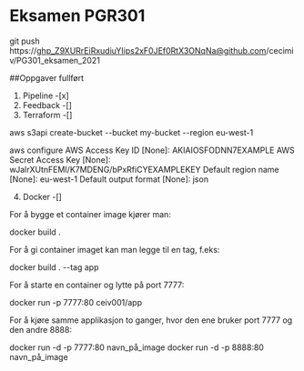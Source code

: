 # Eksamen PGR301


git push https://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@github.com/cecimiv/PG301_eksamen_2021

##Oppgaver fullført

1. Pipeline -[x]
2. Feedback -[]
3. Terraform -[]

aws s3api create-bucket --bucket my-bucket --region eu-west-1

aws configure
AWS Access Key ID [None]: AKIAIOSFODNN7EXAMPLE
AWS Secret Access Key [None]: wJalrXUtnFEMI/K7MDENG/bPxRfiCYEXAMPLEKEY
Default region name [None]: eu-west-1
Default output format [None]: json

4. Docker -[]

For å bygge et container image kjører man:

 docker build . 

 For å gi container imaget kan man legge til en tag, f.eks:

 docker build . --tag app

For å starte en container og lytte på port 7777:

 docker run -p 7777:80 ceiv001/app

For å kjøre samme applikasjon to ganger, hvor den ene bruker port 7777 og den andre 8888:

docker run -d -p 7777:80 navn_på_image
docker run -d -p 8888:80 navn_på_image


 